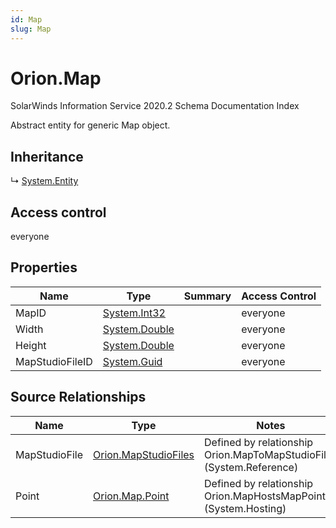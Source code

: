 ```yaml
---
id: Map
slug: Map
---
```


# Orion.Map

SolarWinds Information Service 2020.2 Schema Documentation Index

Abstract entity for generic Map object.

## Inheritance

↳ [System.Entity](./../System/Entity)

## Access control

everyone

## Properties

| Name | Type | Summary | Access Control |
| ------ | ------ | ------ | ------ |
| MapID | [System.Int32](https://docs.microsoft.com/en-us/dotnet/api/system.int32) |  | everyone |
| Width | [System.Double](https://docs.microsoft.com/en-us/dotnet/api/system.double) |  | everyone |
| Height | [System.Double](https://docs.microsoft.com/en-us/dotnet/api/system.double) |  | everyone |
| MapStudioFileID | [System.Guid](https://docs.microsoft.com/en-us/dotnet/api/system.guid) |  | everyone |

## Source Relationships

| Name | Type | Notes |
| ------ | ------ | ------ |
| MapStudioFile | [Orion.MapStudioFiles](./../Orion/MapStudioFiles) | Defined by relationship Orion.MapToMapStudioFiles (System.Reference) |
| Point | [Orion.Map.Point](./../Orion.Map/Point) | Defined by relationship Orion.MapHostsMapPoint (System.Hosting) |

